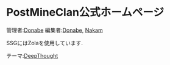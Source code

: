 # PostMineClan公式ホームページ

管理者:[Donabe](https://github.com/donabe8898)
編集者:[Donabe](https://github.com/donabe8898), [Nakam](https://github.com/Nakamloo)

SSGにはZolaを使用しています.

テーマ:[DeepThought](https://github.com/RatanShreshtha/DeepThought)